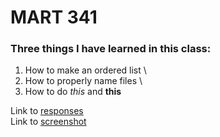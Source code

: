 # MART 341
### Three things I have learned in this class:

1) How to make an ordered list \
2) How to properly name files \
3) How to do *this* and **this**

Link to [responses](.\MART341\assignment-03\responses.txt) \
Link to [screenshot](.\MART341\assignment-03\images\assignment-03-screenshot.PNG)
